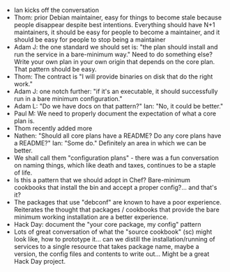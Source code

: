  * Ian kicks off the conversation
 * Thom: prior Debian maintainer, easy for things to become stale because people disappear despite best intentions. Everything should have N+1 maintainers, it should be easy for people to become a maintainer, and it should be easy for people to stop being a maintainer
 * Adam J: the one standard we should set is: "the plan should install and run the service in a bare-minimum way." Need to do something else? Write your own plan in your own origin that depends on the core plan. That pattern should be easy.
 * Thom: The contract is "I will provide binaries on disk that do the right work."
 * Adam J: one notch further: "if it's an executable, it should successfully run in a bare minimum configuration."
 * Adam L: "Do we have docs on that pattern?" Ian: "No, it could be better."
 * Paul M: We need to properly document the expectation of what a core plan is.
 * Thom recently added more 
 * Nathen: "Should all core plans have a README? Do any core plans have a README?" Ian: "Some do." Definitely an area in which we can be better.
 * We shall call them "configuration plans" - there was a fun conversation on naming things, which like death and taxes, continues to be a staple of life.
 * Is this a pattern that we should adopt in Chef? Bare-minimum cookbooks that install the bin and accept a proper config?... and that's it?
 * The packages that use "debconf" are known to have a poor experience. Reiterates the thought that packages / cookbooks that provide the bare minimum working installation are a better experience.
 * Hack Day: document the "your core package, my config" pattern
 * Lots of great conversation of what the "source cookbook" (sc) might look like, how to prototype it... can we distill the installation/running of services to a single resource that takes package name, maybe a version, the config files and contents to write out... Might be a great Hack Day project.
